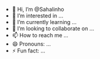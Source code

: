 - 👋 Hi, I’m @Sahalinho
- 👀 I’m interested in ...
- 🌱 I’m currently learning ...
- 💞️ I’m looking to collaborate on ...
- 📫 How to reach me ...
- 😄 Pronouns: ...
- ⚡ Fun fact: ...

<!---
Sahalinho/Sahalinho is a ✨ special ✨ repository because its `README.md` (this file) appears on your GitHub profile.
You can click the Preview link to take a look at your changes.
--->
